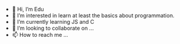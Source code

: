 - 👋 Hi, I’m Edu
- 👀 I’m interested in learn at least the basics about programmation.
- 🌱 I’m currently learning JS and C
- 💞️ I’m looking to collaborate on ...
- 📫 How to reach me ...

<!---
eduGrLo/eduGrLo is a ✨ special ✨ repository because its `README.md` (this file) appears on your GitHub profile.
You can click the Preview link to take a look at your changes.
--->
